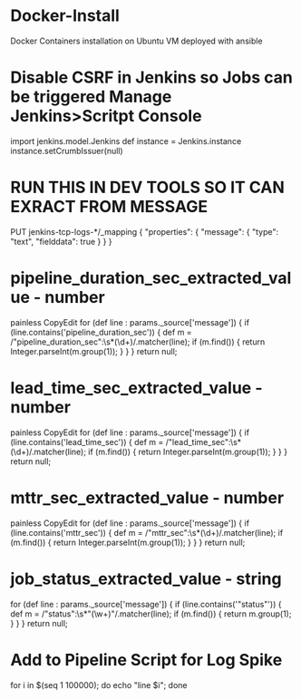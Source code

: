 # Docker-Install
Docker Containers installation on Ubuntu VM deployed with ansible

# Disable CSRF in Jenkins so Jobs can be triggered Manage Jenkins>Scritpt Console
import jenkins.model.Jenkins
def instance = Jenkins.instance
instance.setCrumbIssuer(null)

# RUN THIS IN DEV TOOLS SO IT CAN EXRACT FROM MESSAGE

PUT jenkins-tcp-logs-*/_mapping
{
  "properties": {
    "message": {
      "type": "text",
      "fielddata": true
    }
  }
}


# pipeline_duration_sec_extracted_value  - number
painless
CopyEdit
for (def line : params._source['message']) {
  if (line.contains('pipeline_duration_sec')) {
    def m = /"pipeline_duration_sec":\s*(\d+)/.matcher(line);
    if (m.find()) {
      return Integer.parseInt(m.group(1));
    }
  }
}
return null;


# lead_time_sec_extracted_value  - number
painless
CopyEdit
for (def line : params._source['message']) {
  if (line.contains('lead_time_sec')) {
    def m = /"lead_time_sec":\s*(\d+)/.matcher(line);
    if (m.find()) {
      return Integer.parseInt(m.group(1));
    }
  }
}
return null;


# mttr_sec_extracted_value  - number
painless
CopyEdit
for (def line : params._source['message']) {
  if (line.contains('mttr_sec')) {
    def m = /"mttr_sec":\s*(\d+)/.matcher(line);
    if (m.find()) {
      return Integer.parseInt(m.group(1));
    }
  }
}
return null;


# job_status_extracted_value  - string

for (def line : params._source['message']) {
  if (line.contains('"status"')) {
    def m = /"status":\s*"(\w+)"/.matcher(line);
    if (m.find()) {
      return m.group(1);
    }
  }
}
return null;


# Add to Pipeline Script for Log Spike
for i in $(seq 1 100000); do echo "line $i"; done

